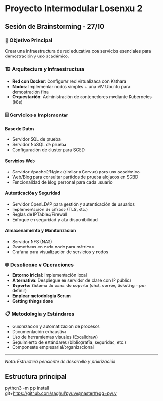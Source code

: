 # Proyecto Intermodular Losenxu 2

## Sesión de Brainstorming - 27/10

### 🎯 Objetivo Principal
Crear una infraestructura de red educativa con servicios esenciales para demostración y uso académico.

### 🏗️ Arquitectura y Infraestructura
- **Red con Docker**: Configurar red virtualizada con Kathara
- **Nodos**: Implementar nodos simples + una MV Ubuntu para demostración final
- **Orquestación**: Administración de contenedores mediante Kubernetes (k8s)

### 🗄️ Servicios a Implementar

#### Base de Datos
- Servidor SQL de prueba
- Servidor NoSQL de prueba 
- Configuración de cluster para SGBD

#### Servicios Web
- Servidor Apache2/Nginx (similar a Servus) para uso académico
- Web/Blog para consultar partidos de prueba alojados en SGBD
- Funcionalidad de blog personal para cada usuario

#### Autenticación y Seguridad
- Servidor OpenLDAP para gestión y autenticación de usuarios
- Implementación de cifrado (TLS, etc.)
- Reglas de IPTables/Firewall
- Enfoque en seguridad y alta disponibilidad

#### Almacenamiento y Monitorización
- Servidor NFS (NAS)
- Prometheus en cada nodo para métricas
- Grafana para visualización de servicios y nodos

### 🌐 Despliegue y Operaciones
- **Entorno inicial**: Implementación local
- **Alternativa**: Despliegue en servidor de clase con IP pública
- **Soporte**: Sistema de canal de soporte (chat, correo, ticketing - por definir)
- **Emplear metodologia Scrum**
- **Getting things done**

### 📋 Metodología y Estándares
- Guionización y automatización de procesos
- Documentación exhaustiva
- Uso de herramientas visuales (Excalidraw)
- Seguimiento de estándares (bibliografía, seguridad, etc.)
- Componente empresarial/organizacional

---
*Nota: Estructura pendiente de desarrollo y priorización*



## Estructura principal

python3 -m pip install git+https://github.com/saghul/pyuv@master#egg=pyuv